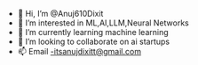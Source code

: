 - 👋 Hi, I’m @Anuj610Dixit
- 👀 I’m interested in ML,AI,LLM,Neural Networks
- 🌱 I’m currently learning machine learning
- 💞️ I’m looking to collaborate on ai startups
- 📫 Email -itsanujdixitt@gmail.com

<!---
Anuj610Dixit/Anuj610Dixit is a ✨ special ✨ repository because its `README.md` (this file) appears on your GitHub profile.
You can click the Preview link to take a look at your changes.
--->
